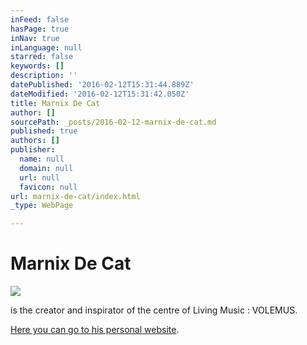 ```yaml
---
inFeed: false
hasPage: true
inNav: true
inLanguage: null
starred: false
keywords: []
description: ''
datePublished: '2016-02-12T15:31:44.889Z'
dateModified: '2016-02-12T15:31:42.050Z'
title: Marnix De Cat
author: []
sourcePath: _posts/2016-02-12-marnix-de-cat.md
published: true
authors: []
publisher:
  name: null
  domain: null
  url: null
  favicon: null
url: marnix-de-cat/index.html
_type: WebPage

---
```

# Marnix De Cat
![](https://the-grid-user-content.s3-us-west-2.amazonaws.com/3a4cdd04-b4b4-4927-9c02-528c863ebf75.jpg)

is the creator and inspirator of the centre of Living Music : VOLEMUS.

[Here you can go to his personal website][0].

[0]: http://thegrid.ai/marnix-de-cat
